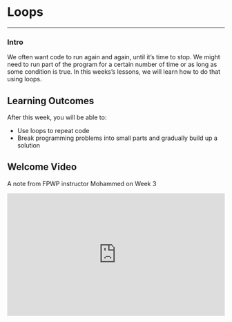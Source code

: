 # Loops

---

### Intro

We often want code to run again and again, until it’s time to stop. We might need to run part of the program for a certain number of time or as long as some condition is true. In this weeks’s lessons, we will learn how to do that using loops.

## **Learning Outcomes**

After this week, you will be able to:

- Use loops to repeat code
- Break programming problems into small parts and gradually build up a solution

## Welcome Video

<aside>

A note from FPWP instructor Mohammed on Week 3

</aside>
<div style="position: relative; padding-bottom: 56.25%; height: 0;"><iframe src="https://www.youtube.com/embed/M08be1C2u68" title="YouTube video player" frameborder="0" allow="accelerometer; autoplay; clipboard-write; encrypted-media; gyroscope; picture-in-picture" allowfullscreen style="position: absolute; top: 0; left: 0; width: 100%; height: 100%;"></iframe></div>
